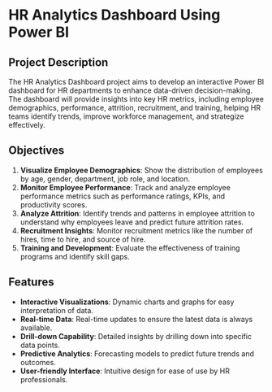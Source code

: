 # HR Analytics Dashboard Using Power BI

## Project Description
The HR Analytics Dashboard project aims to develop an interactive Power BI dashboard for HR departments to enhance data-driven decision-making. The dashboard will provide insights into key HR metrics, including employee demographics, performance, attrition, recruitment, and training, helping HR teams identify trends, improve workforce management, and strategize effectively.

## Objectives
1. **Visualize Employee Demographics**: Show the distribution of employees by age, gender, department, job role, and location.
2. **Monitor Employee Performance**: Track and analyze employee performance metrics such as performance ratings, KPIs, and productivity scores.
3. **Analyze Attrition**: Identify trends and patterns in employee attrition to understand why employees leave and predict future attrition rates.
4. **Recruitment Insights**: Monitor recruitment metrics like the number of hires, time to hire, and source of hire.
5. **Training and Development**: Evaluate the effectiveness of training programs and identify skill gaps.

## Features
- **Interactive Visualizations**: Dynamic charts and graphs for easy interpretation of data.
- **Real-time Data**: Real-time updates to ensure the latest data is always available.
- **Drill-down Capability**: Detailed insights by drilling down into specific data points.
- **Predictive Analytics**: Forecasting models to predict future trends and outcomes.
- **User-friendly Interface**: Intuitive design for ease of use by HR professionals.
